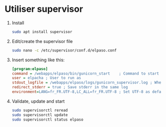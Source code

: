 # Utiliser supervisor

1. Install

    ```bash
    sudo apt install supervisor
    ```

2. Edit/create the supervisor file

    ```bash
    sudo nano -c /etc/supervisor/conf.d/elpaso.conf
    ```

3. Insert something like this:

    ```ini
    [program:elpaso]
    command = /webapps/elpaso/bin/gunicorn_start    ; Command to start app
    user = elpacha ; User to run as
    stdout_logfile = /webapps/elpaso/logs/gunicorn_supervisor.log ; Where to write log messages
    redirect_stderr = true ; Save stderr in the same log
    environment=LANG=fr_FR.UTF-8,LC_ALL=fr_FR.UTF-8 ; Set UTF-8 as default encoding
    ```

4. Validate, update and start

    ```bash
    sudo supervisorctl reread
    sudo supervisorctl update
    sudo supervisorctl status elpaso
    ```
